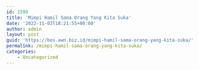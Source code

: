 ```yaml
---
id: 1599
title: 'Mimpi Hamil Sama Orang Yang Kita Suka'
date: '2022-11-03T18:21:55+00:00'
author: admin
layout: post
guid: 'https://bos.awn.biz.id/mimpi-hamil-sama-orang-yang-kita-suka/'
permalink: /mimpi-hamil-sama-orang-yang-kita-suka/
categories:
    - Uncategorized
---
```



